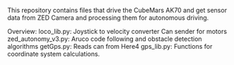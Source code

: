 This repository contains files that drive the CubeMars AK70 and get sensor data from ZED Camera and processing them for autonomous driving.

Overview:
  loco_lib.py:
    Joystick to velocity converter
    Can sender for motors
  zed_autonomy_v3.py:
    Aruco code following and obstacle detection algorithms
  getGps.py:
    Reads can from Here4
  gps_lib.py:
    Functions for coordinate system calculations.
    
    
